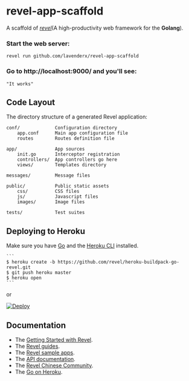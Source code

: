 # revel-app-scaffold

A scaffold of [*revel*](https://github.com/revel/revel)(A high-productivity web framework for the **Golang**).

### Start the web server:

   ``` revel run github.com/lavenderx/revel-app-scaffold ```

### Go to http://localhost:9000/ and you'll see:

    "It works"

## Code Layout

The directory structure of a generated Revel application:

    conf/             Configuration directory
        app.conf      Main app configuration file
        routes        Routes definition file

    app/              App sources
        init.go       Interceptor registration
        controllers/  App controllers go here
        views/        Templates directory

    messages/         Message files

    public/           Public static assets
        css/          CSS files
        js/           Javascript files
        images/       Image files

    tests/            Test suites
    
## Deploying to Heroku

Make sure you have [Go](https://golang.org/doc/install) and the [Heroku CLI](https://devcenter.heroku.com/articles/heroku-cli) installed.

    ```
    $ heroku create -b https://github.com/revel/heroku-buildpack-go-revel.git
    $ git push heroku master
    $ heroku open
    ```
or

[![Deploy](https://www.herokucdn.com/deploy/button.png)](https://heroku.com/deploy)

## Documentation

* The [Getting Started with Revel](http://revel.github.io/tutorial/gettingstarted.html).
* The [Revel guides](http://revel.github.io/manual/index.html).
* The [Revel sample apps](http://revel.github.io/examples/index.html).
* The [API documentation](https://godoc.org/github.com/revel/revel).
* The [Revel Chinese Community](http://gorevel.cn).
* The [Go on Heroku](https://devcenter.heroku.com/categories/go).
